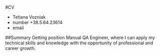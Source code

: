 #CV
- Tetiana Vozniak <br>
- number +38.5.64.23614 
- email 

##Summary
Getting position Manual QA Engineer, where I can apply my technical skills and knowledge with the opportunity of professional and career growth. 

